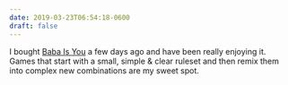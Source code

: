 ```yaml
---
date: 2019-03-23T06:54:18-0600
draft: false
---
```




I bought [Baba Is You](https://www.polygon.com/reviews/2019/3/13/18263824/baba-is-you-review-nintendo-switch-pc) a few days ago and have been really enjoying it. Games that start with a small, simple & clear ruleset and then remix them into complex new combinations are my sweet spot.



